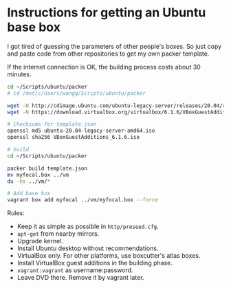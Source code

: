 # Instructions for getting an Ubuntu base box

I got tired of guessing the parameters of other people's boxes. So just copy and paste code from
other repositories to get my own packer template.

If the internet connection is OK, the building process costs about 30 minutes.

```bash
cd ~/Scripts/ubuntu/packer
# cd /mnt/c/Users/wangq/Scripts/ubuntu/packer

wget -N http://cdimage.ubuntu.com/ubuntu-legacy-server/releases/20.04/release/ubuntu-20.04-legacy-server-amd64.iso
wget -N https://download.virtualbox.org/virtualbox/6.1.6/VBoxGuestAdditions_6.1.6.iso

# Checksums for template.json
openssl md5 ubuntu-20.04-legacy-server-amd64.iso
openssl sha256 VBoxGuestAdditions_6.1.6.iso

# build
cd ~/Scripts/ubuntu/packer

packer build template.json
mv myfocal.box ../vm
du -hs ../vm/*

# Add base box
vagrant box add myfocal ../vm/myfocal.box --force

```

Rules:

* Keep it as simple as possible in `http/preseed.cfg`.
* `apt-get` from nearby mirrors.
* Upgrade kernel.
* Install Ubuntu desktop without recommendations.
* VirtualBox only. For other platforms, use boxcutter's atlas boxes.
* Install VirtualBox guest additions in the building phase.
* `vagrant:vagrant` as username:password.
* Leave DVD there. Remove it by vagrant later.

